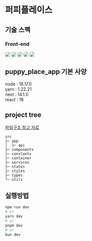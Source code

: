 # 퍼피플레이스

## 기술 스펙

### Front-end

<img src="https://img.shields.io/badge/React-61DAFB?style=for-the-badge&logo=React&logoColor=black" style='border-radius:5px'>
<img src="https://img.shields.io/badge/styled components-DB7093?style=for-the-badge&logo=styled components&logoColor=white" style='border-radius:5px'>
<img src="https://img.shields.io/badge/Next.js-000000?style=for-the-badge&logo=Next.js&logoColor=white" style='border-radius:5px'>  
<img src="https://img.shields.io/badge/javascript-F7DF1E?style=for-the-badge&logo=javascript&logoColor=white" style='border-radius:5px'>
<img src="https://img.shields.io/badge/typescript-3178C6?style=for-the-badge&logo=typescript&logoColor=white" style='border-radius:5px'>

## puppy_place_app 기본 사양

node : 18.17.0  
yarn : 1.22.21  
next : 14.1.0  
react : 18

## project tree

[파일구조 참고 자료](https://miriya.net/blog/cliz752zc000lwb86y5gtxstu)

```
src
├─ app
│  ├─ api
├─ components
├─ constants
├─ container
├─ services
├─ states
├─ styles
├─ types
└─ utils

```

## 실행방법

```bash
npm run dev
# or
yarn dev
# or
pnpm dev
# or
bun dev
```
